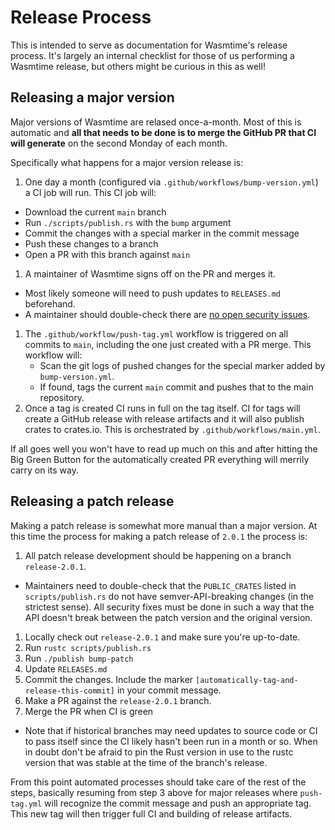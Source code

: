# Release Process

This is intended to serve as documentation for Wasmtime's release process. It's
largely an internal checklist for those of us performing a Wasmtime release, but
others might be curious in this as well!

## Releasing a major version

Major versions of Wasmtime are relased once-a-month. Most of this is automatic
and **all that needs to be done is to merge the GitHub PR that CI will
generate** on the second Monday of each month.

Specifically what happens for a major version release is:

1. One day a month (configured via `.github/workflows/bump-version.yml`) a CI job
   will run. This CI job will:
  * Download the current `main` branch
  * Run `./scripts/publish.rs` with the `bump` argument
  * Commit the changes with a special marker in the commit message
  * Push these changes to a branch
  * Open a PR with this branch against `main`
1. A maintainer of Wasmtime signs off on the PR and merges it.
  * Most likely someone will need to push updates to `RELEASES.md` beforehand.
  * A maintainer should double-check there are [no open security issues][rustsec-issues].
1. The `.github/workflow/push-tag.yml` workflow is triggered on all commits to
   `main`, including the one just created with a PR merge. This workflow will:
   * Scan the git logs of pushed changes for the special marker added by
     `bump-version.yml`.
   * If found, tags the current `main` commit and pushes that to the main
     repository.
1. Once a tag is created CI runs in full on the tag itself. CI for tags will
   create a GitHub release with release artifacts and it will also publish
   crates to crates.io. This is orchestrated by `.github/workflows/main.yml`.

If all goes well you won't have to read up much on this and after hitting the
Big Green Button for the automatically created PR everything will merrily carry
on its way.

[rustsec-issues]: https://github.com/bytecodealliance/wasmtime/issues?q=RUSTSEC+is%3Aissue+is%3Aopen+

## Releasing a patch release

Making a patch release is somewhat more manual than a major version. At this
time the process for making a patch release of `2.0.1` the process is:

1. All patch release development should be happening on a branch
   `release-2.0.1`.
  * Maintainers need to double-check that the `PUBLIC_CRATES` listed in
    `scripts/publish.rs` do not have semver-API-breaking changes (in the
    strictest sense). All security fixes must be done in such a way that the API
    doesn't break between the patch version and the original version.
1. Locally check out `release-2.0.1` and make sure you're up-to-date.
1. Run `rustc scripts/publish.rs`
1. Run `./publish bump-patch`
1. Update `RELEASES.md`
1. Commit the changes. Include the marker
   `[automatically-tag-and-release-this-commit]` in your commit message.
1. Make a PR against the `release-2.0.1` branch.
1. Merge the PR when CI is green
  * Note that if historical branches may need updates to source code or CI to
    pass itself since the CI likely hasn't been run in a month or so. When in
    doubt don't be afraid to pin the Rust version in use to the rustc version
    that was stable at the time of the branch's release.

From this point automated processes should take care of the rest of the steps,
basically resuming from step 3 above for major releases where `push-tag.yml`
will recognize the commit message and push an appropriate tag. This new tag will
then trigger full CI and building of release artifacts.
